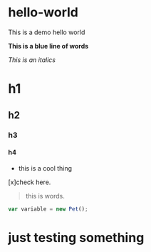 # hello-world
This is a demo hello world




**This is a blue line of words**

_This is an italics_

# h1
## h2
### h3
#### h4

- this is a cool thing

[x]check here.

> this is words.
```js
var variable = new Pet(); 
```
# just testing something


